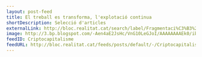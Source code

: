 ```yaml
---
layout: post-feed
title: El treball es transforma, l'explotació continua
shortDescription: Selecció d'articles
externalLink: http://bloc.realitat.cat/search/label/Fragmentaci%C3%B3%20productiva
image: http://3.bp.blogspot.com/-Aen4aE2JsHc/VnG10LeGJoI/AAAAAAAAEk0/ibDyejVqy_4/s1600/mateixaexplotacio-web.jpg
feedID: Criptocapitalisme
feedURL: http://bloc.realitat.cat/feeds/posts/default/-/Criptocapitalisme
---
```



